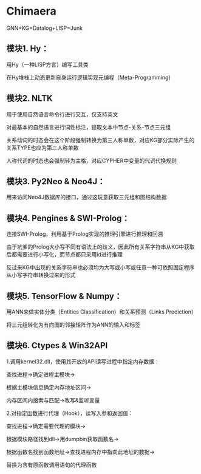 # Chimaera
GNN+KG+Datalog+LISP=Junk

## 模块1. Hy：
用Hy（一种LISP方言）编写工具类

在Hy堆栈上动态更新自身运行逻辑实现元编程（Meta-Programming）

## 模块2. NLTK
用于使用自然语言命令行进行交互，仅支持英文

对最基本的自然语言进行词性标注，提取文本中节点-关系-节点三元组

关系动词的时态会在这个阶段强制转换为第三人称单数，对应KG部分实际产生的关系TYPE也应为第三人称单数

人称代词的时态也会强制转为主格，对应CYPHER中变量的代词代换规则

## 模块3. Py2Neo & Neo4J：
用来访问Neo4J数据库的接口，通过这玩意获取三元组和图结构数据

## 模块4. Pengines & SWI-Prolog：
连接SWI-Prolog，利用基于Prolog实现的推理引擎进行推理和回溯

由于坑爹的Prolog大小写不同有语法上的歧义，因此所有关系字符串从KG中获取后都需要进行小写化，而节点都只采用id进行推理

反过来KG中出现的关系字符串也必须均为大写或小写或任意一种可依照固定程序从小写字符串转换过来的形式

## 模块5. TensorFlow & Numpy：
用ANN来做实体分类（Entities Classification）和关系预测（Links Prediction）

将三元组转化为有向图的邻接矩阵作为ANN的输入和标签

## 模块6. Ctypes & Win32API
1.调用kernel32.dll，使用其开放的API读写进程中指定内存数据：

查找进程->确定进程主模块->

根据主模块信息确定内存地址区间->

内存区间内搜索与匹配->改写&监听变量

2.对指定函数进行代理（Hook），读写入参和返回值：

查找进程->确定需要代理的模块->

根据模块路径找到dll->用dumpbin获取函数名->

根据函数名找到函数地址->查找进程内存中指向此地址的数据->

替换为含有原函数调用语句的代理函数